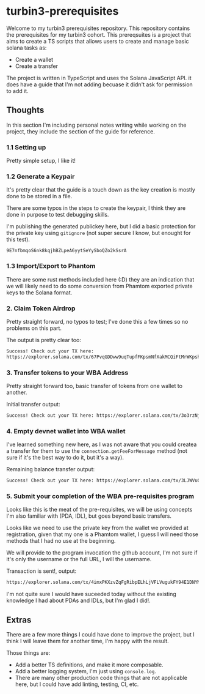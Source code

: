 # turbin3-prerequisites
Welcome to my turbin3 prerequisites repository. This repository contains the prerequisites for my turbin3 cohort. This prereqsuites is a project that aims to create a TS scripts that allows users to create and manage basic solana tasks as:

- Create a wallet
- Create a transfer

The project is written in TypeScript and uses the Solana JavaScript API. it does have a guide that I'm not adding becuase it didn't ask for permission to add it.

## Thoughts
In this section I'm including personal notes writing while working on the project, they include the section of the guide for reference.

### 1.1 Setting up
Pretty simple setup, I like it!

### 1.2 Generate a Keypair
It's pretty clear that the guide is a touch down as the key creation is mostly done to be stored in a file.

There are some typos in the steps to create the keypair, I think they are done in purpose to test debugging skills.

I'm publishing the generated publickey here, but I did a basic protection for the private key using `gitignore` (not super secure I know, but enought for this test).
```
9E7nfbmqoS6nk8kqjhBZLpeA6yytSeYySboQZo2kSsrA
```

### 1.3 Import/Export to Phantom
There are some rust methods included here (:D) they are an indication that we will likely need to do some conversion from Phamtom exported private keys to the Solana format.

### 2. Claim Token Airdrop
Pretty straight forward, no typos to test; I've done this a few times so no problems on this part.

The output is pretty clear too:
```bash
Success! Check out your TX here:
https://explorer.solana.com/tx/67PvqGDDww9uqTupfFKpsmNfXakMCQiFtMrWKpshUQMxmSVNGwNCoXdvnDU5XDRNxVcJV8HCqQMcifRwQR1VobHt?cluster=devnet
```

### 3. Transfer tokens to your WBA Address
Pretty straight forward too, basic transfer of tokens from one wallet to another.

Initial transfer output:
```bash
Success! Check out your TX here: https://explorer.solana.com/tx/3o3rzNjvJh9Dx7uzHFgj6bgMYf9G5Y2ENL5CyUqa6MSPEmoAkeLHSA1EtgUhVYcS24KR5LpHUQt62CFMqchHNSxA?cluster=devnet
```

### 4. Empty devnet wallet into WBA wallet
I've learned something new here, as I was not aware that you could createa a transfer for them to use the `connection.getFeeForMessage` method (not sure if it's the best way to do it, but it's a way).

Remaining balance transfer output:
```bash
Success! Check out your TX here: https://explorer.solana.com/tx/3LJWVuCTM2ZQmPDf1LS77qJhx1QL6yWCVxRt5nHS78vVirZTPGNxoaG8nXUNv2niYmwY8rsDMC3VHhJRyons4c9M?cluster=devnet
```

### 5. Submit your completion of the WBA pre-requisites program
Looks like this is the meat of the pre-requisites, we will be using concepts I'm also familiar with (PDA, IDL), but goes beyond basic transfers.

Looks like we need to use the private key from the wallet we provided at registration, given that my one is a Phamtom wallet, I guess I will need those methods that I had no use at the beginning.

We will provide to the program invocation the github account, I'm not sure if it's only the username or the full URL, I will the username.

Transaction is sent!, output:
```bash
https://explorer.solana.com/tx/4imxPKXzvZqFgRibpELhLjVFLVugukFY94E1DNYMLZKhVztWzNmrEMmUjgoCsdFMmzMR5rWZkpJXyRQVHLEuqwWx?cluster=devnet
```

I'm not quite sure I would have suceeded today without the existing knowledge I had about PDAs and IDLs, but I'm glad I did!.

## Extras
There are a few more things I could have done to improve the project, but I think I will leave them for another time, I'm happy with the result.

Those things are:
- Add a better TS definitions, and make it more composable.
- Add a better logging system, I'm just using `console.log`.
- There are many other production code things that are not applicable here, but I could have add linting, testing, CI, etc.
